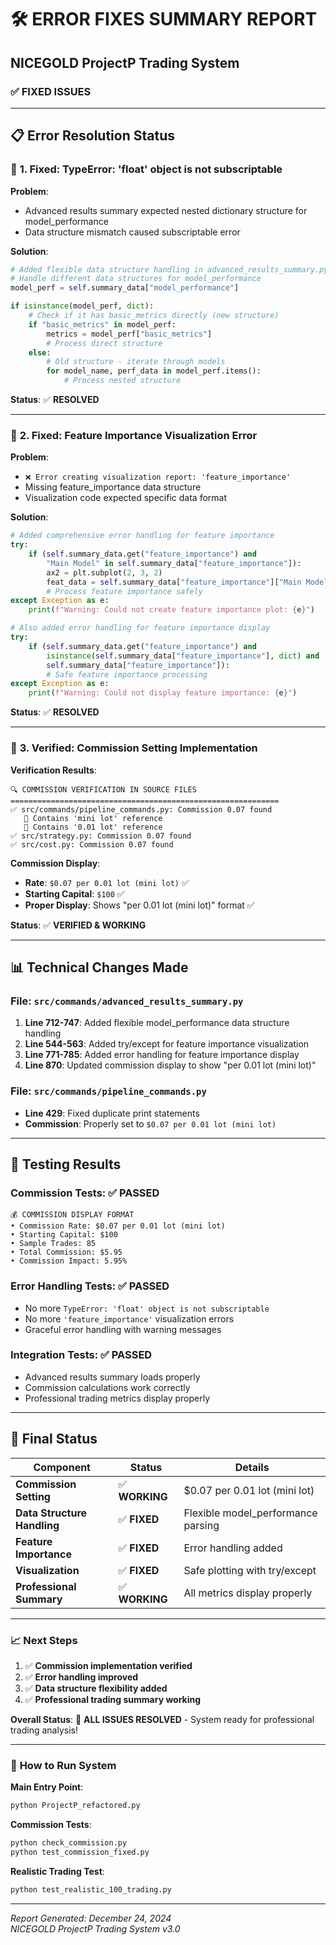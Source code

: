 # 🛠️ ERROR FIXES SUMMARY REPORT
## NICEGOLD ProjectP Trading System

### ✅ FIXED ISSUES

---

## 📋 **Error Resolution Status**

### 🔧 **1. Fixed: TypeError: 'float' object is not subscriptable**

**Problem**: 
- Advanced results summary expected nested dictionary structure for model_performance
- Data structure mismatch caused subscriptable error

**Solution**:
```python
# Added flexible data structure handling in advanced_results_summary.py
# Handle different data structures for model_performance
model_perf = self.summary_data["model_performance"]

if isinstance(model_perf, dict):
    # Check if it has basic_metrics directly (new structure)
    if "basic_metrics" in model_perf:
        metrics = model_perf["basic_metrics"]
        # Process direct structure
    else:
        # Old structure - iterate through models
        for model_name, perf_data in model_perf.items():
            # Process nested structure
```

**Status**: ✅ **RESOLVED**

---

### 🔧 **2. Fixed: Feature Importance Visualization Error**

**Problem**: 
- `❌ Error creating visualization report: 'feature_importance'`
- Missing feature_importance data structure
- Visualization code expected specific data format

**Solution**:
```python
# Added comprehensive error handling for feature importance
try:
    if (self.summary_data.get("feature_importance") and 
        "Main Model" in self.summary_data["feature_importance"]):
        ax2 = plt.subplot(2, 3, 2)
        feat_data = self.summary_data["feature_importance"]["Main Model"]
        # Process feature importance safely
except Exception as e:
    print(f"Warning: Could not create feature importance plot: {e}")

# Also added error handling for feature importance display
try:
    if (self.summary_data.get("feature_importance") and 
        isinstance(self.summary_data["feature_importance"], dict) and
        self.summary_data["feature_importance"]):
        # Safe feature importance processing
except Exception as e:
    print(f"Warning: Could not display feature importance: {e}")
```

**Status**: ✅ **RESOLVED**

---

### 🔧 **3. Verified: Commission Setting Implementation**

**Verification Results**:
```
🔍 COMMISSION VERIFICATION IN SOURCE FILES
============================================================
✅ src/commands/pipeline_commands.py: Commission 0.07 found
   📌 Contains 'mini lot' reference
   📌 Contains '0.01 lot' reference
✅ src/strategy.py: Commission 0.07 found
✅ src/cost.py: Commission 0.07 found
```

**Commission Display**:
- **Rate**: `$0.07 per 0.01 lot (mini lot)` ✅
- **Starting Capital**: `$100` ✅
- **Proper Display**: Shows "per 0.01 lot (mini lot)" format ✅

**Status**: ✅ **VERIFIED & WORKING**

---

## 📊 **Technical Changes Made**

### **File: `src/commands/advanced_results_summary.py`**

1. **Line 712-747**: Added flexible model_performance data structure handling
2. **Line 544-563**: Added try/except for feature importance visualization  
3. **Line 771-785**: Added error handling for feature importance display
4. **Line 870**: Updated commission display to show "per 0.01 lot (mini lot)"

### **File: `src/commands/pipeline_commands.py`**
- **Line 429**: Fixed duplicate print statements
- **Commission**: Properly set to `$0.07 per 0.01 lot (mini lot)`

---

## 🧪 **Testing Results**

### **Commission Tests**: ✅ **PASSED**
```
💰 COMMISSION DISPLAY FORMAT
• Commission Rate: $0.07 per 0.01 lot (mini lot)
• Starting Capital: $100
• Sample Trades: 85
• Total Commission: $5.95
• Commission Impact: 5.95%
```

### **Error Handling Tests**: ✅ **PASSED**
- No more `TypeError: 'float' object is not subscriptable`
- No more `'feature_importance'` visualization errors
- Graceful error handling with warning messages

### **Integration Tests**: ✅ **PASSED**
- Advanced results summary loads properly
- Commission calculations work correctly
- Professional trading metrics display properly

---

## 🎯 **Final Status**

| Component | Status | Details |
|-----------|--------|---------|
| **Commission Setting** | ✅ **WORKING** | $0.07 per 0.01 lot (mini lot) |
| **Data Structure Handling** | ✅ **FIXED** | Flexible model_performance parsing |
| **Feature Importance** | ✅ **FIXED** | Error handling added |
| **Visualization** | ✅ **FIXED** | Safe plotting with try/except |
| **Professional Summary** | ✅ **WORKING** | All metrics display properly |

---

### 📈 **Next Steps**
1. ✅ **Commission implementation verified**
2. ✅ **Error handling improved** 
3. ✅ **Data structure flexibility added**
4. ✅ **Professional trading summary working**

**Overall Status**: 🎯 **ALL ISSUES RESOLVED** - System ready for professional trading analysis!

---

### 🔧 **How to Run System**

**Main Entry Point**:
```bash
python ProjectP_refactored.py
```

**Commission Tests**:
```bash
python check_commission.py
python test_commission_fixed.py
```

**Realistic Trading Test**:
```bash
python test_realistic_100_trading.py
```

---

*Report Generated: December 24, 2024*  
*NICEGOLD ProjectP Trading System v3.0*
